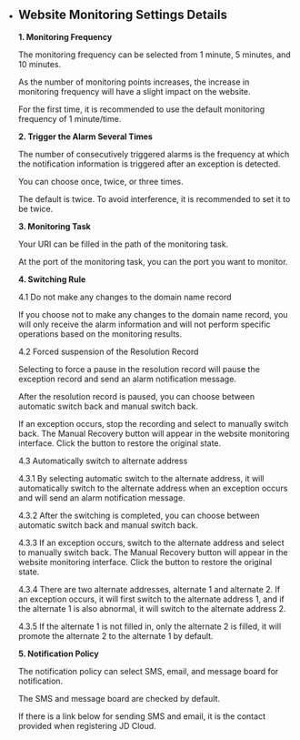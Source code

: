 - ## **Website Monitoring Settings Details**

  **1. Monitoring Frequency**

  The monitoring frequency can be selected from 1 minute, 5 minutes, and 10 minutes.

  As the number of monitoring points increases, the increase in monitoring frequency will have a slight impact on the website.

  For the first time, it is recommended to use the default monitoring frequency of 1 minute/time.

   

  **2. Trigger the Alarm Several Times**

  The number of consecutively triggered alarms is the frequency at which the notification information is triggered after an exception is detected.

  You can choose once, twice, or three times.

  The default is twice. To avoid interference, it is recommended to set it to be twice.

   

  **3. Monitoring Task**

  Your URI can be filled in the path of the monitoring task.

  At the port of the monitoring task, you can the port you want to monitor.

   

  **4. Switching Rule**

  4.1 Do not make any changes to the domain name record

  If you choose not to make any changes to the domain name record, you will only receive the alarm information and will not perform specific operations based on the monitoring results.

  4.2 Forced suspension of the Resolution Record

  Selecting to force a pause in the resolution record will pause the exception record and send an alarm notification message.

  After the resolution record is paused, you can choose between automatic switch back and manual switch back.

  If an exception occurs, stop the recording and select to manually switch back. The Manual Recovery button will appear in the website monitoring interface. Click the button to restore the original state.

  4.3 Automatically switch to alternate address

  4.3.1 By selecting automatic switch to the alternate address, it will automatically switch to the alternate address when an exception occurs and will send an alarm notification message.

  4.3.2 After the switching is completed, you can choose between automatic switch back and manual switch back.

  4.3.3 If an exception occurs, switch to the alternate address and select to manually switch back. The Manual Recovery button will appear in the website monitoring interface. Click the button to restore the original state.

  4.3.4 There are two alternate addresses, alternate 1 and alternate 2. If an exception occurs, it will first switch to the alternate address 1, and if the alternate 1 is also abnormal, it will switch to the alternate address 2.

  4.3.5 If the alternate 1 is not filled in, only the alternate 2 is filled, it will promote the alternate 2 to the alternate 1 by default.

   

  **5. Notification Policy**

  The notification policy can select SMS, email, and message board for notification.

  The SMS and message board are checked by default.

  If there is a link below for sending SMS and email, it is the contact provided when registering JD Cloud.

   
